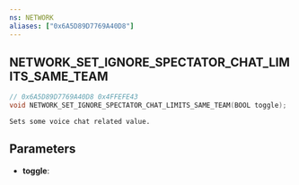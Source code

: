 ```yaml
---
ns: NETWORK
aliases: ["0x6A5D89D7769A40D8"]
---
```

## NETWORK_SET_IGNORE_SPECTATOR_CHAT_LIMITS_SAME_TEAM

```c
// 0x6A5D89D7769A40D8 0x4FFEFE43
void NETWORK_SET_IGNORE_SPECTATOR_CHAT_LIMITS_SAME_TEAM(BOOL toggle);
```

```
Sets some voice chat related value.
```

## Parameters
* **toggle**: 

